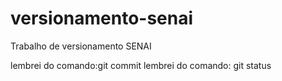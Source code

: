 # versionamento-senai

Trabalho de versionamento SENAI

lembrei do comando:git commit
lembrei do comando: git status